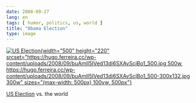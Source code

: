 ```yaml
---
date: 2008-09-27
lang: en
tags: [ humor, politics, us, world ]
title: "Obama Election"
type: image
---
```


[![US
Election](https://hugo.ferreira.cc/wp-content/uploads/2008/09/buAmlI5IVed13di6SXAvScjBo1_500.jpg){width="500"
height="220"
srcset="https://hugo.ferreira.cc/wp-content/uploads/2008/09/buAmlI5IVed13di6SXAvScjBo1_500.jpg 500w, https://hugo.ferreira.cc/wp-content/uploads/2008/09/buAmlI5IVed13di6SXAvScjBo1_500-300x132.jpg 300w"
sizes="(max-width: 500px) 100vw, 500px"}](http://digitalroam.typepad.com/digital_roam/2008/09/more-politics-no-comment.html)

[US
Election](http://digitalroam.typepad.com/digital_roam/2008/09/more-politics-no-comment.html)
vs. the world

